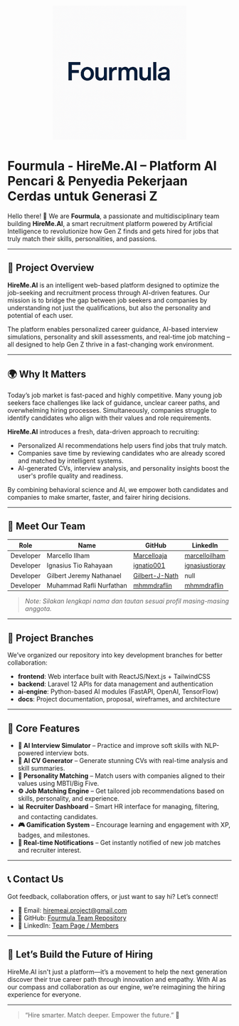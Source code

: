 <div align="center">
  <img src="fourmula-logo.png" alt="Fourmula Logo" width="300">
</div>

# Fourmula - HireMe.AI – Platform AI Pencari & Penyedia Pekerjaan Cerdas untuk Generasi Z

Hello there! 👋 We are **Fourmula**, a passionate and multidisciplinary team building **HireMe.AI**, a smart recruitment platform powered by Artificial Intelligence to revolutionize how Gen Z finds and gets hired for jobs that truly match their skills, personalities, and passions.

---

## 📑 Project Overview

**HireMe.AI** is an intelligent web-based platform designed to optimize the job-seeking and recruitment process through AI-driven features. Our mission is to bridge the gap between job seekers and companies by understanding not just the qualifications, but also the personality and potential of each user.

The platform enables personalized career guidance, AI-based interview simulations, personality and skill assessments, and real-time job matching – all designed to help Gen Z thrive in a fast-changing work environment.

---

## 🌍 Why It Matters

Today’s job market is fast-paced and highly competitive. Many young job seekers face challenges like lack of guidance, unclear career paths, and overwhelming hiring processes. Simultaneously, companies struggle to identify candidates who align with their values and role requirements.

**HireMe.AI** introduces a fresh, data-driven approach to recruiting:
- Personalized AI recommendations help users find jobs that truly match.
- Companies save time by reviewing candidates who are already scored and matched by intelligent systems.
- AI-generated CVs, interview analysis, and personality insights boost the user's profile quality and readiness.

By combining behavioral science and AI, we empower both candidates and companies to make smarter, faster, and fairer hiring decisions.

---

## 👥 Meet Our Team

| Role                     | Name                        | GitHub                              | LinkedIn                           |
|--------------------------|-----------------------------|--------------------------------------|------------------------------------|
| Developer | Marcello Ilham                | [Marcelloaja](https://github.com/Marcelloaja)                | [marcelloilham](www.linkedin.com/in/marcelloilham)              |
| Developer | Ignasius Tio Rahayaan                | [ignatio001](https://github.com/ignatio001)                | [ignasiustioray](www.linkedin.com/in/ignasiustioray)              |
| Developer | Gilbert Jeremy Nathanael                | [Gilbert-J-Nath](https://github.com/Gilbert-J-Nath)                | null              |
| Developer | Muhammad Rafli Nurfathan                | [mhmmdraflin](https://github.com/mhmmdraflin)                | [mhmmdraflin](www.linkedin.com/in/mhmmdraflin )              |

> *Note: Silakan lengkapi nama dan tautan sesuai profil masing-masing anggota.*

---

## 🚀 Project Branches

We’ve organized our repository into key development branches for better collaboration:

- **frontend**: Web interface built with ReactJS/Next.js + TailwindCSS
- **backend**: Laravel 12 APIs for data management and authentication
- **ai-engine**: Python-based AI modules (FastAPI, OpenAI, TensorFlow)
- **docs**: Project documentation, proposal, wireframes, and architecture

---

## 🔑 Core Features

- **🧠 AI Interview Simulator** – Practice and improve soft skills with NLP-powered interview bots.
- **📄 AI CV Generator** – Generate stunning CVs with real-time analysis and skill summaries.
- **🧬 Personality Matching** – Match users with companies aligned to their values using MBTI/Big Five.
- **⚙️ Job Matching Engine** – Get tailored job recommendations based on skills, personality, and experience.
- **📊 Recruiter Dashboard** – Smart HR interface for managing, filtering, and contacting candidates.
- **🎮 Gamification System** – Encourage learning and engagement with XP, badges, and milestones.
- **🔔 Real-time Notifications** – Get instantly notified of new job matches and recruiter interest.

---

## 📞 Contact Us

Got feedback, collaboration offers, or just want to say hi? Let’s connect!

- 📧 Email: hiremeai.project@gmail.com
- 🐙 GitHub: [Fourmula Team Repository](https://github.com/Fourmula-Team/hireme.ai)
- 💼 LinkedIn: [Team Page / Members](#)

---

## 🙌 Let’s Build the Future of Hiring

HireMe.AI isn't just a platform—it’s a movement to help the next generation discover their true career path through innovation and empathy. With AI as our compass and collaboration as our engine, we’re reimagining the hiring experience for everyone.

---
> “Hire smarter. Match deeper. Empower the future.” 🚀
